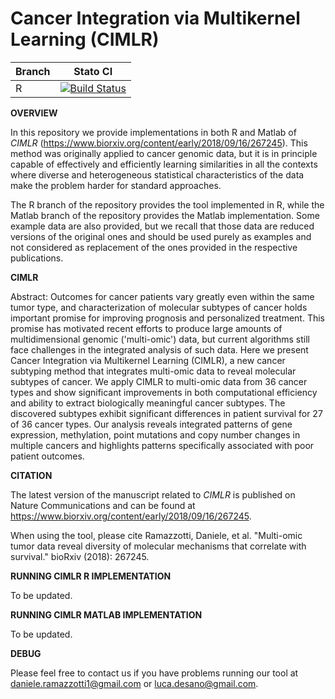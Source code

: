 Cancer Integration via Multikernel Learning (**CIMLR**)
=======================================================

| Branch              | Stato CI      |
|---------------------|---------------|
| R | [![Build Status](https://travis-ci.org/danro9685/CIMLR.svg?branch=R)](https://travis-ci.org/danro9685/CIMLR) |


**OVERVIEW**

In this repository we provide implementations in both R and Matlab of *CIMLR* (https://www.biorxiv.org/content/early/2018/09/16/267245). This method was originally applied to cancer genomic data, but it is in principle capable of effectively and efficiently learning similarities in all the contexts where diverse and heterogeneous statistical characteristics of the data make the problem harder for standard approaches. 

The R branch of the repository provides the tool implemented in R, while the Matlab branch of the repository provides the Matlab implementation. Some example data are also provided, but we recall that those data are reduced versions of the original ones and should be used purely as examples and not considered as replacement of the ones provided in the respective publications. 

**CIMLR**

Abstract: Outcomes for cancer patients vary greatly even within the same tumor type, and characterization of molecular subtypes of cancer holds important promise for improving prognosis and personalized treatment. This promise has motivated recent efforts to produce large amounts of multidimensional genomic ('multi-omic') data, but current algorithms still face challenges in the integrated analysis of such data. Here we present Cancer Integration via Multikernel Learning (CIMLR), a new cancer subtyping method that integrates multi-omic data to reveal molecular subtypes of cancer. We apply CIMLR to multi-omic data from 36 cancer types and show significant improvements in both computational efficiency and ability to extract biologically meaningful cancer subtypes. The discovered subtypes exhibit significant differences in patient survival for 27 of 36 cancer types. Our analysis reveals integrated patterns of gene expression, methylation, point mutations and copy number changes in multiple cancers and highlights patterns specifically associated with poor patient outcomes. 

**CITATION**

The latest version of the manuscript related to *CIMLR* is published on Nature Communications and can be found at https://www.biorxiv.org/content/early/2018/09/16/267245. 

When using the tool, please cite Ramazzotti, Daniele, et al. "Multi-omic tumor data reveal diversity of molecular mechanisms that correlate with survival." bioRxiv (2018): 267245. 

**RUNNING CIMLR R IMPLEMENTATION**

To be updated. 

**RUNNING CIMLR MATLAB IMPLEMENTATION**

To be updated. 

**DEBUG**

Please feel free to contact us if you have problems running our tool at daniele.ramazzotti1@gmail.com or luca.desano@gmail.com. 
